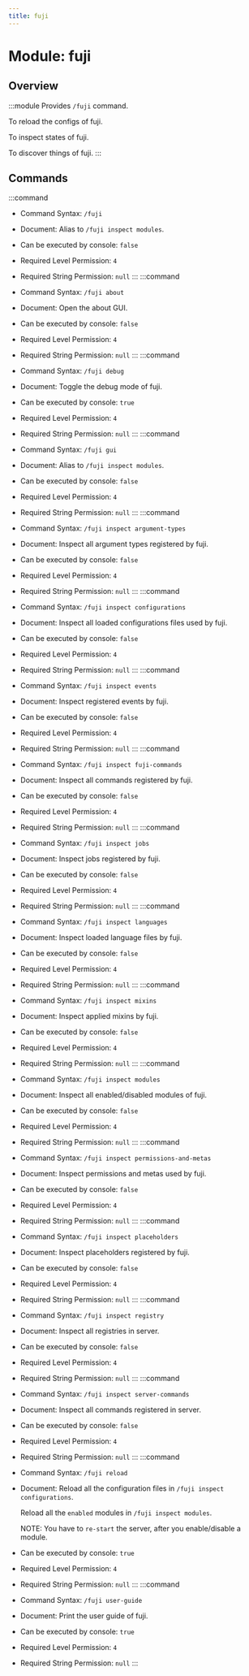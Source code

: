 ```yaml
---
title: fuji
---
```



# Module: fuji

## Overview
:::module
  Provides `/fuji` command.
  
  To reload the configs of fuji.
  
  To inspect states of fuji.
  
  To discover things of fuji.
:::
## Commands
:::command
- Command Syntax: `/fuji`
- Document:   Alias to `/fuji inspect modules`.
- Can be executed by console: `false`
- Required Level Permission: `4`
- Required String Permission: `null`
:::
:::command
- Command Syntax: `/fuji about`
- Document:   Open the about GUI.
- Can be executed by console: `false`
- Required Level Permission: `4`
- Required String Permission: `null`
:::
:::command
- Command Syntax: `/fuji debug`
- Document:   Toggle the debug mode of fuji.
- Can be executed by console: `true`
- Required Level Permission: `4`
- Required String Permission: `null`
:::
:::command
- Command Syntax: `/fuji gui`
- Document:   Alias to `/fuji inspect modules`.
- Can be executed by console: `false`
- Required Level Permission: `4`
- Required String Permission: `null`
:::
:::command
- Command Syntax: `/fuji inspect argument-types`
- Document:   Inspect all argument types registered by fuji.
- Can be executed by console: `false`
- Required Level Permission: `4`
- Required String Permission: `null`
:::
:::command
- Command Syntax: `/fuji inspect configurations`
- Document:   Inspect all loaded configurations files used by fuji.
- Can be executed by console: `false`
- Required Level Permission: `4`
- Required String Permission: `null`
:::
:::command
- Command Syntax: `/fuji inspect events`
- Document:   Inspect registered events by fuji.
- Can be executed by console: `false`
- Required Level Permission: `4`
- Required String Permission: `null`
:::
:::command
- Command Syntax: `/fuji inspect fuji-commands`
- Document:   Inspect all commands registered by fuji.
- Can be executed by console: `false`
- Required Level Permission: `4`
- Required String Permission: `null`
:::
:::command
- Command Syntax: `/fuji inspect jobs`
- Document:   Inspect jobs registered by fuji.
- Can be executed by console: `false`
- Required Level Permission: `4`
- Required String Permission: `null`
:::
:::command
- Command Syntax: `/fuji inspect languages`
- Document:   Inspect loaded language files by fuji.
- Can be executed by console: `false`
- Required Level Permission: `4`
- Required String Permission: `null`
:::
:::command
- Command Syntax: `/fuji inspect mixins`
- Document:   Inspect applied mixins by fuji.
- Can be executed by console: `false`
- Required Level Permission: `4`
- Required String Permission: `null`
:::
:::command
- Command Syntax: `/fuji inspect modules`
- Document:   Inspect all enabled/disabled modules of fuji.
- Can be executed by console: `false`
- Required Level Permission: `4`
- Required String Permission: `null`
:::
:::command
- Command Syntax: `/fuji inspect permissions-and-metas`
- Document:   Inspect permissions and metas used by fuji.
- Can be executed by console: `false`
- Required Level Permission: `4`
- Required String Permission: `null`
:::
:::command
- Command Syntax: `/fuji inspect placeholders`
- Document:   Inspect placeholders registered by fuji.
- Can be executed by console: `false`
- Required Level Permission: `4`
- Required String Permission: `null`
:::
:::command
- Command Syntax: `/fuji inspect registry`
- Document:   Inspect all registries in server.
- Can be executed by console: `false`
- Required Level Permission: `4`
- Required String Permission: `null`
:::
:::command
- Command Syntax: `/fuji inspect server-commands`
- Document:   Inspect all commands registered in server.
- Can be executed by console: `false`
- Required Level Permission: `4`
- Required String Permission: `null`
:::
:::command
- Command Syntax: `/fuji reload`
- Document:   Reload all the configuration files in `/fuji inspect configurations`.
  
  Reload all the `enabled` modules in `/fuji inspect modules`.
  
  
  
  NOTE: You have to `re-start` the server, after you enable/disable a module.
- Can be executed by console: `true`
- Required Level Permission: `4`
- Required String Permission: `null`
:::
:::command
- Command Syntax: `/fuji user-guide`
- Document:   Print the user guide of fuji.
- Can be executed by console: `true`
- Required Level Permission: `4`
- Required String Permission: `null`
:::
